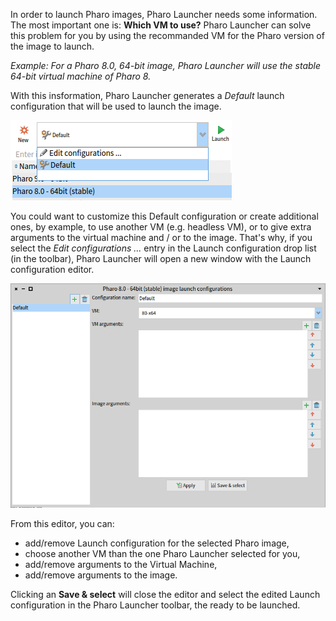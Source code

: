 In order to launch Pharo images, Pharo Launcher needs some information. The most important one is: **Which VM to use?** Pharo Launcher can solve this problem for you by using the recommanded VM for the Pharo version of the image to launch.

*Example: For a Pharo 8.0, 64-bit image, Pharo Launcher will use the stable 64-bit virtual machine of Pharo 8.*

With this insformation, Pharo Launcher generates a *Default* launch configuration that will be used to launch the image.

![Launch configuration drop list](images/launch-configuration-toolbar.png)

You could want to customize this Default configuration or create additional ones, by example, to use another VM (e.g. headless VM), or to give extra arguments to the virtual machine and / or to the image.
That's why, if you select the *Edit configurations ...* entry in the Launch configuration drop list (in the toolbar), Pharo Launcher will open a new window with the Launch configuration editor.

![Launch configuration drop list](images/launch-configuration-editor.png)

From this editor, you can:
* add/remove Launch configuration for the selected Pharo image,
* choose another VM than the one Pharo Launcher selected for you,
* add/remove arguments to the Virtual Machine,
* add/remove arguments to the image.

Clicking an **Save & select** will close the editor and select the edited Launch configuration in the Pharo Launcher toolbar, the ready to be launched.
